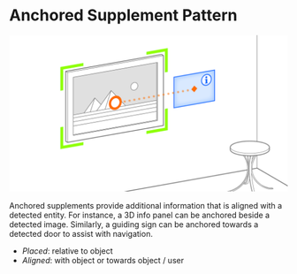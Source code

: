 # Anchored Supplement Pattern

<img src="images/AnchoredSupplement.png">

Anchored supplements provide additional information that is aligned with a detected entity. For instance, a 3D info panel can be anchored beside a detected image. Similarly, a guiding sign can be anchored towards a detected door to assist with navigation.

* _Placed_: relative to object
* _Aligned_: with object or towards object / user